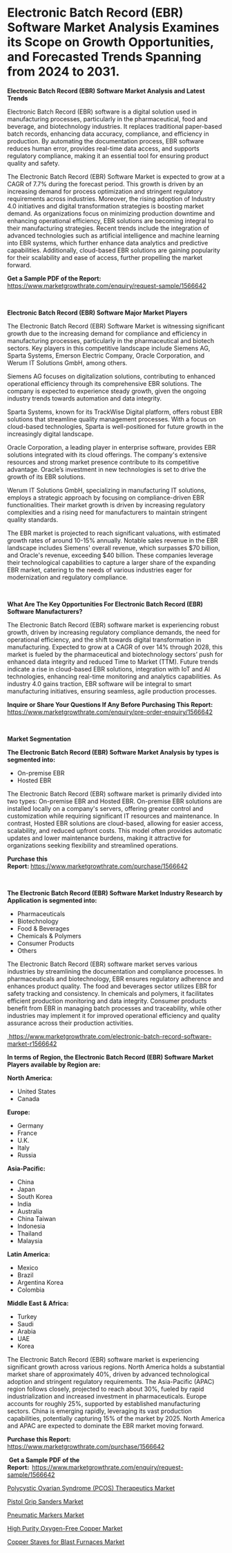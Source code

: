 <p><h1>Electronic Batch Record (EBR) Software Market Analysis Examines its Scope on Growth Opportunities, and Forecasted Trends Spanning from 2024 to 2031.</h1></p><p><strong>Electronic Batch Record (EBR) Software Market Analysis and Latest Trends</strong></p>
<p><p>Electronic Batch Record (EBR) software is a digital solution used in manufacturing processes, particularly in the pharmaceutical, food and beverage, and biotechnology industries. It replaces traditional paper-based batch records, enhancing data accuracy, compliance, and efficiency in production. By automating the documentation process, EBR software reduces human error, provides real-time data access, and supports regulatory compliance, making it an essential tool for ensuring product quality and safety.</p><p>The Electronic Batch Record (EBR) Software Market is expected to grow at a CAGR of 7.7% during the forecast period. This growth is driven by an increasing demand for process optimization and stringent regulatory requirements across industries. Moreover, the rising adoption of Industry 4.0 initiatives and digital transformation strategies is boosting market demand. As organizations focus on minimizing production downtime and enhancing operational efficiency, EBR solutions are becoming integral to their manufacturing strategies. Recent trends include the integration of advanced technologies such as artificial intelligence and machine learning into EBR systems, which further enhance data analytics and predictive capabilities. Additionally, cloud-based EBR solutions are gaining popularity for their scalability and ease of access, further propelling the market forward.</p></p>
<p><strong>Get a Sample PDF of the Report:&nbsp;</strong> <a href="https://www.marketgrowthrate.com/enquiry/request-sample/1566642">https://www.marketgrowthrate.com/enquiry/request-sample/1566642</a></p>
<p>&nbsp;</p>
<p><strong>Electronic Batch Record (EBR) Software Major Market Players</strong></p>
<p><p>The Electronic Batch Record (EBR) Software Market is witnessing significant growth due to the increasing demand for compliance and efficiency in manufacturing processes, particularly in the pharmaceutical and biotech sectors. Key players in this competitive landscape include Siemens AG, Sparta Systems, Emerson Electric Company, Oracle Corporation, and Werum IT Solutions GmbH, among others.</p><p>Siemens AG focuses on digitalization solutions, contributing to enhanced operational efficiency through its comprehensive EBR solutions. The company is expected to experience steady growth, given the ongoing industry trends towards automation and data integrity.</p><p>Sparta Systems, known for its TrackWise Digital platform, offers robust EBR solutions that streamline quality management processes. With a focus on cloud-based technologies, Sparta is well-positioned for future growth in the increasingly digital landscape.</p><p>Oracle Corporation, a leading player in enterprise software, provides EBR solutions integrated with its cloud offerings. The company's extensive resources and strong market presence contribute to its competitive advantage. Oracle’s investment in new technologies is set to drive the growth of its EBR solutions.</p><p>Werum IT Solutions GmbH, specializing in manufacturing IT solutions, employs a strategic approach by focusing on compliance-driven EBR functionalities. Their market growth is driven by increasing regulatory complexities and a rising need for manufacturers to maintain stringent quality standards.</p><p>The EBR market is projected to reach significant valuations, with estimated growth rates of around 10-15% annually. Notable sales revenue in the EBR landscape includes Siemens' overall revenue, which surpasses $70 billion, and Oracle's revenue, exceeding $40 billion. These companies leverage their technological capabilities to capture a larger share of the expanding EBR market, catering to the needs of various industries eager for modernization and regulatory compliance.</p></p>
<p>&nbsp;</p>
<p><strong>What Are The Key Opportunities For Electronic Batch Record (EBR) Software Manufacturers?</strong></p>
<p><p>The Electronic Batch Record (EBR) software market is experiencing robust growth, driven by increasing regulatory compliance demands, the need for operational efficiency, and the shift towards digital transformation in manufacturing. Expected to grow at a CAGR of over 14% through 2028, this market is fueled by the pharmaceutical and biotechnology sectors’ push for enhanced data integrity and reduced Time to Market (TTM). Future trends indicate a rise in cloud-based EBR solutions, integration with IoT and AI technologies, enhancing real-time monitoring and analytics capabilities. As industry 4.0 gains traction, EBR software will be integral to smart manufacturing initiatives, ensuring seamless, agile production processes.</p></p>
<p><strong>Inquire or Share Your Questions If Any Before Purchasing This Report:</strong> <a href="https://www.marketgrowthrate.com/enquiry/pre-order-enquiry/1566642">https://www.marketgrowthrate.com/enquiry/pre-order-enquiry/1566642</a></p>
<p>&nbsp;</p>
<p><strong>Market Segmentation</strong></p>
<p><strong>The Electronic Batch Record (EBR) Software Market Analysis by types is segmented into:</strong></p>
<p><ul><li>On-premise EBR</li><li>Hosted EBR</li></ul></p>
<p><p>The Electronic Batch Record (EBR) software market is primarily divided into two types: On-premise EBR and Hosted EBR. On-premise EBR solutions are installed locally on a company's servers, offering greater control and customization while requiring significant IT resources and maintenance. In contrast, Hosted EBR solutions are cloud-based, allowing for easier access, scalability, and reduced upfront costs. This model often provides automatic updates and lower maintenance burdens, making it attractive for organizations seeking flexibility and streamlined operations.</p></p>
<p><strong>Purchase this Report:&nbsp;</strong><a href="https://www.marketgrowthrate.com/purchase/1566642">https://www.marketgrowthrate.com/purchase/1566642</a></p>
<p>&nbsp;</p>
<p><strong>The Electronic Batch Record (EBR) Software Market Industry Research by Application is segmented into:</strong></p>
<p><ul><li>Pharmaceuticals</li><li>Biotechnology</li><li>Food & Beverages</li><li>Chemicals & Polymers</li><li>Consumer Products</li><li>Others</li></ul></p>
<p><p>The Electronic Batch Record (EBR) software market serves various industries by streamlining the documentation and compliance processes. In pharmaceuticals and biotechnology, EBR ensures regulatory adherence and enhances product quality. The food and beverages sector utilizes EBR for safety tracking and consistency. In chemicals and polymers, it facilitates efficient production monitoring and data integrity. Consumer products benefit from EBR in managing batch processes and traceability, while other industries may implement it for improved operational efficiency and quality assurance across their production activities.</p></p>
<p><a href="https://www.marketgrowthrate.com/electronic-batch-record-software-market-r1566642">&nbsp;https://www.marketgrowthrate.com/electronic-batch-record-software-market-r1566642</a></p>
<p><strong>In terms of Region, the Electronic Batch Record (EBR) Software Market Players available by Region are:</strong></p>
<p>
    <p> <strong> North America: </strong>
        <ul>
            <li>United States</li>
            <li>Canada</li>
        </ul>
        </p> 
    <p> <strong> Europe: </strong>
        <ul>
            <li>Germany</li>
            <li>France</li>
            <li>U.K.</li>
            <li>Italy</li>
            <li>Russia</li>
        </ul>
        </p> 
    <p> <strong> Asia-Pacific: </strong>
        <ul>
            <li>China</li>
            <li>Japan</li>
            <li>South Korea</li>
            <li>India</li>
            <li>Australia</li>
            <li>China Taiwan</li>
            <li>Indonesia</li>
            <li>Thailand</li>
            <li>Malaysia</li>
        </ul>
        </p> 
    <p> <strong> Latin America: </strong>
        <ul>
            <li>Mexico</li>
            <li>Brazil</li>
            <li>Argentina Korea</li>
            <li>Colombia</li>
        </ul>
        </p> 
    <p> <strong> Middle East & Africa: </strong>
        <ul>
            <li>Turkey</li>
            <li>Saudi</li>
            <li>Arabia</li>
            <li>UAE</li>
            <li>Korea</li>
        </ul>
    </p>
    </p>
<p><p>The Electronic Batch Record (EBR) software market is experiencing significant growth across various regions. North America holds a substantial market share of approximately 40%, driven by advanced technological adoption and stringent regulatory requirements. The Asia-Pacific (APAC) region follows closely, projected to reach about 30%, fueled by rapid industrialization and increased investment in pharmaceuticals. Europe accounts for roughly 25%, supported by established manufacturing sectors. China is emerging rapidly, leveraging its vast production capabilities, potentially capturing 15% of the market by 2025. North America and APAC are expected to dominate the EBR market moving forward.</p></p>
<p><strong>Purchase this Report: </strong><a href="https://www.marketgrowthrate.com/purchase/1566642">https://www.marketgrowthrate.com/purchase/1566642</a></p>
<p>&nbsp;<strong>Get a Sample PDF of the Report:&nbsp;&nbsp;</strong><a href="https://www.marketgrowthrate.com/enquiry/request-sample/1566642">https://www.marketgrowthrate.com/enquiry/request-sample/1566642</a></p>
<p><strong></strong></p>
<p><p><a href="https://github.com/JakirUddin511/Market-Research-Report-List-1/blob/main/polycystic-ovarian-syndrome-pcos-therapeutics-market.md">Polycystic Ovarian Syndrome (PCOS) Therapeutics Market</a></p><p><a href="https://medium.com/@narcisoferry/emerging-market-trends-and-regional-analysis-of-pistol-grip-sanders-market-forecasted-for-period-51e58ad7b912?postPublishedType=repub">Pistol Grip Sanders Market</a></p><p><a href="https://medium.com/@narcisoferry/pneumatic-markers-market-size-by-type-pneumatic-bench-top-markers-pneumatic-portable-markers-by-c9cabf8ba4ae">Pneumatic Markers Market</a></p><p><a href="https://issuu.com/reportprime-2/docs/high-purity-oxygen-free-copper-mark_d7f3a3cfcac6a3">High Purity Oxygen-Free Copper Market</a></p><p><a href="https://issuu.com/reportprime-2/docs/copper-staves-for-blast-furnaces-ma_3601ec4cc7ddd8">Copper Staves for Blast Furnaces Market</a></p></p>